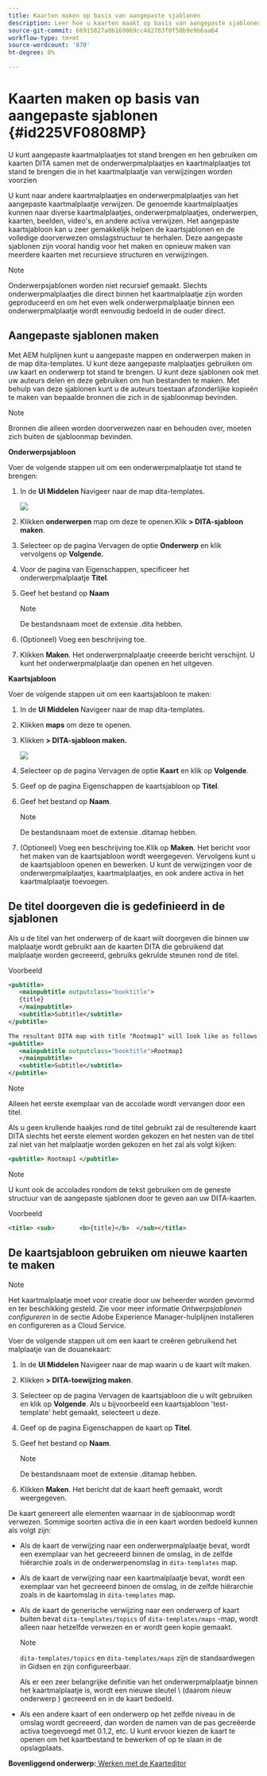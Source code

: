 ```yaml
---
title: Kaarten maken op basis van aangepaste sjablonen
description: Leer hoe u kaarten maakt op basis van aangepaste sjablonen
source-git-commit: 66915827a0b169069cc482763f0f50b9e9b6aa64
workflow-type: tm+mt
source-wordcount: '870'
ht-degree: 0%

---
```



# Kaarten maken op basis van aangepaste sjablonen {#id225VF0808MP}

U kunt aangepaste kaartmalplaatjes tot stand brengen en hen gebruiken om kaarten DITA samen met de onderwerpmalplaatjes en kaartmalplaatjes tot stand te brengen die in het kaartmalplaatje van verwijzingen worden voorzien

U kunt naar andere kaartmalplaatjes en onderwerpmalplaatjes van het aangepaste kaartmalplaatje verwijzen. De genoemde kaartmalplaatjes kunnen naar diverse kaartmalplaatjes, onderwerpmalplaatjes, onderwerpen, kaarten, beelden, video&#39;s, en andere activa verwijzen. Het aangepaste kaartsjabloon kan u zeer gemakkelijk helpen de kaartsjablonen en de volledige doorverwezen omslagstructuur te herhalen. Deze aangepaste sjablonen zijn vooral handig voor het maken en opnieuw maken van meerdere kaarten met recursieve structuren en verwijzingen.

>[!NOTE]
>
> Onderwerpsjablonen worden niet recursief gemaakt. Slechts onderwerpmalplaatjes die direct binnen het kaartmalplaatje zijn worden geproduceerd en om het even welk onderwerpmalplaatje binnen een onderwerpmalplaatje wordt eenvoudig bedoeld in de ouder direct.

## Aangepaste sjablonen maken

Met AEM hulplijnen kunt u aangepaste mappen en onderwerpen maken in de map dita-templates. U kunt deze aangepaste malplaatjes gebruiken om uw kaart en onderwerp tot stand te brengen. U kunt deze sjablonen ook met uw auteurs delen en deze gebruiken om hun bestanden te maken. Met behulp van deze sjablonen kunt u de auteurs toestaan afzonderlijke kopieën te maken van bepaalde bronnen die zich in de sjabloonmap bevinden.

>[!NOTE]
>
> Bronnen die alleen worden doorverwezen naar en behouden over, moeten zich buiten de sjabloonmap bevinden.

**Onderwerpsjabloon**

Voer de volgende stappen uit om een onderwerpmalplaatje tot stand te brengen:

1. In de **UI Middelen** Navigeer naar de map dita-templates.

   ![](images/dita-templates.png)

1. Klikken **onderwerpen** map om deze te openen.Klik **\> DITA-sjabloon maken**.
1. Selecteer op de pagina Vervagen de optie **Onderwerp** en klik vervolgens op **Volgende.**
1. Voor de pagina van Eigenschappen, specificeer het onderwerpmalplaatje **Titel**.
1. Geef het bestand op **Naam**

   >[!NOTE]
   >
   > De bestandsnaam moet de extensie .dita hebben.

1. \(Optioneel\) Voeg een beschrijving toe.
1. Klikken **Maken**. Het onderwerpmalplaatje creeerde bericht verschijnt. U kunt het onderwerpmalplaatje dan openen en het uitgeven.

**Kaartsjabloon**

Voer de volgende stappen uit om een kaartsjabloon te maken:

1. In de **UI Middelen** Navigeer naar de map dita-templates.
1. Klikken **maps** om deze te openen.
1. Klikken **\> DITA-sjabloon maken.**

   ![](images/create-dita-template.png)

1. Selecteer op de pagina Vervagen de optie **Kaart** en klik op **Volgende**.
1. Geef op de pagina Eigenschappen de kaartsjabloon op **Titel**.
1. Geef het bestand op **Naam**.

   >[!NOTE]
   >
   > De bestandsnaam moet de extensie .ditamap hebben.

1. (Optioneel\) Voeg een beschrijving toe.Klik op **Maken**. Het bericht voor het maken van de kaartsjabloon wordt weergegeven. Vervolgens kunt u de kaartsjabloon openen en bewerken. U kunt de verwijzingen voor de onderwerpmalplaatjes, kaartmalplaatjes, en ook andere activa in het kaartmalplaatje toevoegen.

## De titel doorgeven die is gedefinieerd in de sjablonen

Als u de titel van het onderwerp of de kaart wilt doorgeven die binnen uw malplaatje wordt gebruikt aan de kaarten DITA die gebruikend dat malplaatje worden gecreeerd, gebruiks gekrulde steunen rond de titel.

Voorbeeld

```XML
<pubtitle>
   <mainpubtitle outputclass="booktitle">
   {title}
   </mainpubtitle>
   <subtitle>Subtitle</subtitle>
</pubtitle>

The resultant DITA map with title "Rootmap1" will look like as follows:
<pubtitle>
   <mainpubtitle outputclass="booktitle">Rootmap1
   </mainpubtitle>
   <subtitle>Subtitle</subtitle>
</pubtitle>
```

>[!NOTE]
> Alleen het eerste exemplaar van de accolade wordt vervangen door een titel.

Als u geen krullende haakjes rond de titel gebruikt zal de resulterende kaart DITA slechts het eerste element worden gekozen en het nesten van de titel zal niet van het malplaatje worden gekozen en het zal als volgt kijken:

```XML
<pubtitle> Rootmap1 </pubtitle>
```

>[!NOTE]
> U kunt ook de accolades rondom de tekst gebruiken om de geneste structuur van de aangepaste sjablonen door te geven aan uw DITA-kaarten.

Voorbeeld

```XML
<title>	<sub>		<b>{title}</b>	</sub></title>
```

## De kaartsjabloon gebruiken om nieuwe kaarten te maken

>[!NOTE]
>
> Het kaartmalplaatje moet voor creatie door uw beheerder worden gevormd en ter beschikking gesteld. Zie voor meer informatie *Ontwerpsjablonen configureren* in de sectie Adobe Experience Manager-hulplijnen installeren en configureren as a Cloud Service.

Voer de volgende stappen uit om een kaart te creëren gebruikend het malplaatje van de douanekaart:

1. In de **UI Middelen** Navigeer naar de map waarin u de kaart wilt maken.
1. Klikken **\> DITA-toewijzing maken**.
1. Selecteer op de pagina Vervagen de kaartsjabloon die u wilt gebruiken en klik op **Volgende**. Als u bijvoorbeeld een kaartsjabloon &#39;test-template&#39; hebt gemaakt, selecteert u deze.
1. Geef op de pagina Eigenschappen de kaart op **Titel**.
1. Geef het bestand op **Naam**.

   >[!NOTE]
   >
   > De bestandsnaam moet de extensie .ditamap hebben.

1. Klikken **Maken**. Het bericht dat de kaart heeft gemaakt, wordt weergegeven.


De kaart genereert alle elementen waarnaar in de sjabloonmap wordt verwezen. Sommige soorten activa die in een kaart worden bedoeld kunnen als volgt zijn:

- Als de kaart de verwijzing naar een onderwerpmalplaatje bevat, wordt een exemplaar van het gecreeerd binnen de omslag, in de zelfde hiërarchie zoals in de onderwerpenomslag in `dita-templates` map.
- Als de kaart de verwijzing naar een kaartmalplaatje bevat, wordt een exemplaar van het gecreeerd binnen de omslag, in de zelfde hiërarchie zoals in de kaartomslag in `dita-templates` map.
- Als de kaart de generische verwijzing naar een onderwerp of kaart buiten bevat `dita-templates/topics` of `dita-templates/maps` -map, wordt alleen naar hetzelfde verwezen en er wordt geen kopie gemaakt.

   >[!NOTE]
   >
   > `dita-templates/topics` en `dita-templates/maps` zijn de standaardwegen in Gidsen en zijn configureerbaar.


   Als er een zeer belangrijke definitie van het onderwerpmalplaatje binnen het kaartmalplaatje is, wordt een nieuwe sleutel \ (daarom nieuw onderwerp \) gecreeerd en in de kaart bedoeld.

- Als een andere kaart of een onderwerp op het zelfde niveau in de omslag wordt gecreeerd, dan worden de namen van de pas gecreëerde activa toegevoegd met 0.1.2, etc. U kunt ervoor kiezen de kaart te openen om het kaartbestand te bewerken of op te slaan in de opslagplaats.

**Bovenliggend onderwerp:**[ Werken met de Kaarteditor](map-editor.md)

